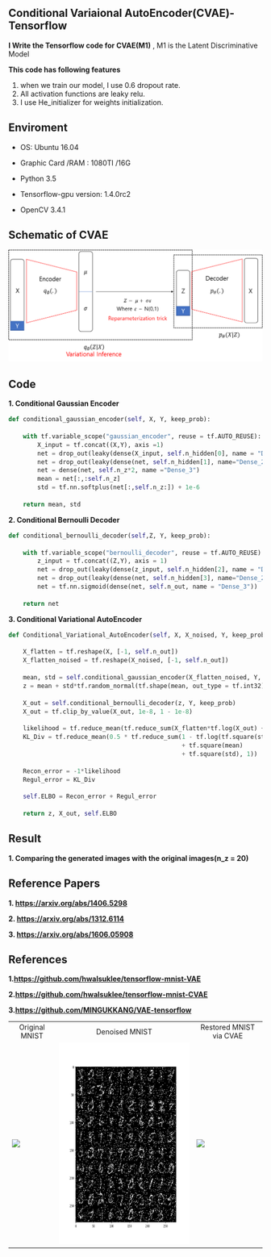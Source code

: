 ## Conditional Variaional AutoEncoder(CVAE)-Tensorflow

**I Write the Tensorflow code for CVAE(M1)** , M1 is the Latent Discriminative Model



**This code has following features**
1. when we train our model, I use 0.6 dropout rate.
2. All activation functions are leaky relu.
3. I use He_initializer for weights initialization.

## Enviroment
- OS: Ubuntu 16.04

- Graphic Card /RAM : 1080TI /16G

- Python 3.5

- Tensorflow-gpu version:  1.4.0rc2 

- OpenCV 3.4.1

## Schematic of CVAE

![사진1](https://github.com/MINGUKKANG/CVAE/blob/master/images/CVAE.png)

## Code

**1. Conditional Gaussian Encoder**
```python
def conditional_gaussian_encoder(self, X, Y, keep_prob):

    with tf.variable_scope("gaussian_encoder", reuse = tf.AUTO_REUSE):
        X_input = tf.concat((X,Y), axis =1)
        net = drop_out(leaky(dense(X_input, self.n_hidden[0], name = "Dense_1")), keep_prob)
        net = drop_out(leaky(dense(net, self.n_hidden[1], name="Dense_2")), keep_prob)
        net = dense(net, self.n_z*2, name ="Dense_3")
        mean = net[:,:self.n_z]
        std = tf.nn.softplus(net[:,self.n_z:]) + 1e-6

    return mean, std
```

**2. Conditional Bernoulli Decoder**
```python
def conditional_bernoulli_decoder(self,Z, Y, keep_prob):

    with tf.variable_scope("bernoulli_decoder", reuse = tf.AUTO_REUSE):
        z_input = tf.concat((Z,Y), axis = 1)
        net = drop_out(leaky(dense(z_input, self.n_hidden[2], name = "Dense_1")), keep_prob)
        net = drop_out(leaky(dense(net, self.n_hidden[3], name="Dense_2")), keep_prob)
        net = tf.nn.sigmoid(dense(net, self.n_out, name = "Dense_3"))
    
    return net
```

**3. Conditional Variational AutoEncoder**
```python
def Conditional_Variational_AutoEncoder(self, X, X_noised, Y, keep_prob):

    X_flatten = tf.reshape(X, [-1, self.n_out])
    X_flatten_noised = tf.reshape(X_noised, [-1, self.n_out])

    mean, std = self.conditional_gaussian_encoder(X_flatten_noised, Y, keep_prob)
    z = mean + std*tf.random_normal(tf.shape(mean, out_type = tf.int32), 0, 1, dtype = tf.float32)

    X_out = self.conditional_bernoulli_decoder(z, Y, keep_prob)
    X_out = tf.clip_by_value(X_out, 1e-8, 1 - 1e-8)

    likelihood = tf.reduce_mean(tf.reduce_sum(X_flatten*tf.log(X_out) + (1 - X_flatten)*tf.log(1 - X_out), 1))
    KL_Div = tf.reduce_mean(0.5 * tf.reduce_sum(1 - tf.log(tf.square(std) + 1e-8)
                                                + tf.square(mean)
                                                + tf.square(std), 1))

    Recon_error = -1*likelihood
    Regul_error = KL_Div

    self.ELBO = Recon_error + Regul_error

    return z, X_out, self.ELBO
```

## Result
**1. Comparing the generated images with the original images(n_z = 20)**

<table align='center'>
<tr align='center'>
<td> Original MNIST </td>
<td> Denoised MNIST </td>
<td> Restored MNIST via CVAE </td>
</tr>
<tr>
<td><img src = 'images/ori_input_images' height = '400px'>
<td><img src = 'images/input_image_noised.png' height = '400px'>
<td><img src = 'image/result3.JPG' height = '400px'>
</tr>

## Reference Papers
**1. https://arxiv.org/abs/1406.5298**

**2. https://arxiv.org/abs/1312.6114**

**3. https://arxiv.org/abs/1606.05908**

## References

**1.https://github.com/hwalsuklee/tensorflow-mnist-VAE**

**2.https://github.com/hwalsuklee/tensorflow-mnist-CVAE**

**3.https://github.com/MINGUKKANG/VAE-tensorflow**
